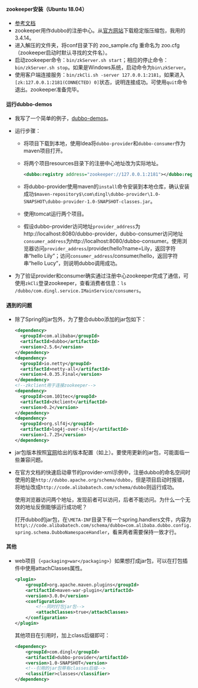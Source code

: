 #### zookeeper安装（Ubuntu 18.04）

* [参考文档](https://zookeeper.apache.org/doc/r3.4.14/zookeeperStarted.html)
* zookeeper用作dubbo的注册中心。从[官方网站](https://archive.apache.org/dist/zookeeper/)下载稳定版压缩包，我用的3.4.14。
* 进入解压的文件夹，将conf目录下的 zoo_sample.cfg 重命名为 zoo.cfg（zookeeper启动时默认寻找的文件名）。
* 启动zookeeper命令：`bin/zkServer.sh start`；相应的停止命令：`bin/zkServer.sh stop`。如果是Windows系统，启动命令为`bin\zkServer`。
* 使用客户端连接服务：`bin/zkCli.sh -server 127.0.0.1:2181`，如果进入`[zk:127.0.0.1:2181(CONNECTED) 0]`状态，说明连接成功。可使用`quit`命令退出。zookeeper准备完毕。



#### 运行dubbo-demos

* 我写了一个简单的例子，[dubbo-demos](https://github.com/dingl-designer/dubbo-demos)。

* 运行步骤：

  * 将项目下载到本地，使用Idea将`dubbo-provider`和`dubbo-consumer`作为maven项目打开。

  * 将两个项目resources目录下的注册中心地址改为实际地址。

    ```xml
    <dubbo:registry address="zookeeper://127.0.0.1:2181"></dubbo:registry>
    ```

  * 将dubbo-provider使用maven的`install`命令安装到本地仓库，确认安装成功`$maven-repository$\com\dingl\dubbo-provider\1.0-SNAPSHOT\dubbo-provider-1.0-SNAPSHOT-classes.jar`。

  * 使用tomcat运行两个项目。

  * 假设dubbo-provider访问地址`provider_address`为http://localhost:8080/dubbo-provider，dubbo-consumer访问地址`consumer_address`为http://localhost:8080/dubbo-consumer。使用浏览器访问`provider_address`/provider/hello?name=Lily，返回字符串“hello Lily”；访问`consumer_address`/consumer/hello，返回字符串“hello Lucy”，则说明dubbo调用成功。
  
* 为了验证provider和consumer确实通过注册中心zookeeper完成了通信，可使用`zkCli`登录zookeeper，查看消费者信息：`ls /dubbo/com.dingl.service.IMainService/consumers`。

#### 遇到的问题

* 除了Spring的jar包外，为了整合dubbo添加的jar包如下：

  ```xml
  <dependency>
    <groupId>com.alibaba</groupId>
    <artifactId>dubbo</artifactId>
    <version>2.5.6</version>
  </dependency>
  <dependency>
    <groupId>io.netty</groupId>
    <artifactId>netty-all</artifactId>
    <version>4.0.35.Final</version>
  </dependency>
  <!--zkclient用于连接zookeeper-->
  <dependency>
    <groupId>com.101tec</groupId>
    <artifactId>zkclient</artifactId>
    <version>0.2</version>
  </dependency>
  <dependency>
    <groupId>org.slf4j</groupId>
    <artifactId>log4j-over-slf4j</artifactId>
    <version>1.7.25</version>
  </dependency>
  ```
  
* jar包版本按照[官网](https://dubbo.apache.org/zh-cn/docs/user/dependencies.html)给出的版本配置（如上）。要使用更新的jar包，可能面临一些兼容问题。

* 在官方文档的快速启动章节的provider-xml示例中，注册dubbo的命名空间时使用的是`http://dubbo.apache.org/schema/dubbo`，但是项目启动时报错，将地址改成`http://code.alibabatech.com/schema/dubbo`则运行成功。

  使用浏览器访问两个地址，发现前者可以访问，后者不能访问。为什么一个无效的地址反倒能够运行成功呢？

  打开dubbo的jar包，在`\META-INF`目录下有一个spring.handlers文件，内容为`http\://code.alibabatech.com/schema/dubbo=com.alibaba.dubbo.config.spring.schema.DubboNamespaceHandler`，看来两者需要保持一致才行。

#### 其他

* web项目（`<packaging>war</packaging>`）如果想打成jar包，可以在打包插件中使用attachClasses属性。

  ```xml
  <plugin>
      <groupId>org.apache.maven.plugins</groupId>
      <artifactId>maven-war-plugin</artifactId>
      <version>3.0.0</version>
      <configuration>
          <!--同时打包jar包-->
          <attachClasses>true</attachClasses>
      </configuration>
  </plugin>
  ```

  其他项目在引用时，加上class后缀即可：

  ```xml
  <dependency>
      <groupId>com.dingl</groupId>
      <artifactId>dubbo-provider</artifactId>
      <version>1.0-SNAPSHOT</version>
      <!--引用的jar包带有classes后缀-->
      <classifier>classes</classifier>
  </dependency>
  ```

  